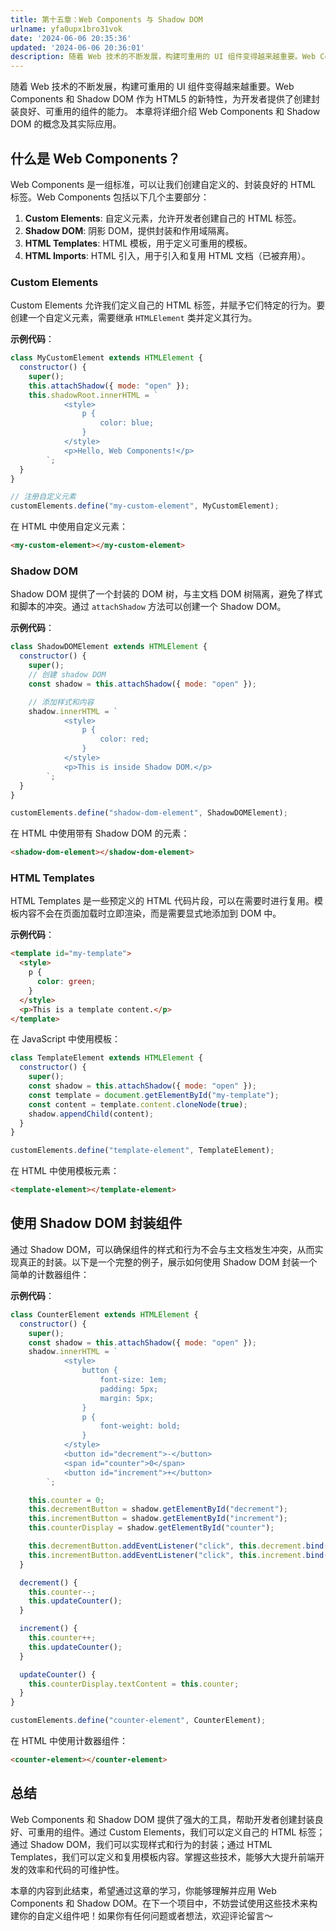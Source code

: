 ```yaml
---
title: 第十五章：Web Components 与 Shadow DOM
urlname: yfa0upx1bro31vok
date: '2024-06-06 20:35:36'
updated: '2024-06-06 20:36:01'
description: 随着 Web 技术的不断发展，构建可重用的 UI 组件变得越来越重要。Web Components 和 Shadow DOM 作为 HTML5 的新特性，为开发者提供了创建封装良好、可重用的组件的能力。 本章将详细介绍 Web Components 和 Shadow DOM 的概念及其实际应用...
---
```

随着 Web 技术的不断发展，构建可重用的 UI 组件变得越来越重要。Web Components 和 Shadow DOM 作为 HTML5 的新特性，为开发者提供了创建封装良好、可重用的组件的能力。 本章将详细介绍 Web Components 和 Shadow DOM 的概念及其实际应用。

## 什么是 Web Components？

Web Components 是一组标准，可以让我们创建自定义的、封装良好的 HTML 标签。Web Components 包括以下几个主要部分：

1. **Custom Elements**: 自定义元素，允许开发者创建自己的 HTML 标签。
2. **Shadow DOM**: 阴影 DOM，提供封装和作用域隔离。
3. **HTML Templates**: HTML 模板，用于定义可重用的模板。
4. **HTML Imports**: HTML 引入，用于引入和复用 HTML 文档（已被弃用）。

### Custom Elements

Custom Elements 允许我们定义自己的 HTML 标签，并赋予它们特定的行为。要创建一个自定义元素，需要继承 `HTMLElement` 类并定义其行为。

**示例代码**：

```javascript
class MyCustomElement extends HTMLElement {
  constructor() {
    super();
    this.attachShadow({ mode: "open" });
    this.shadowRoot.innerHTML = `
            <style>
                p {
                    color: blue;
                }
            </style>
            <p>Hello, Web Components!</p>
        `;
  }
}

// 注册自定义元素
customElements.define("my-custom-element", MyCustomElement);
```

在 HTML 中使用自定义元素：

```html
<my-custom-element></my-custom-element>
```

### Shadow DOM

Shadow DOM 提供了一个封装的 DOM 树，与主文档 DOM 树隔离，避免了样式和脚本的冲突。通过 `attachShadow` 方法可以创建一个 Shadow DOM。

**示例代码**：

```javascript
class ShadowDOMElement extends HTMLElement {
  constructor() {
    super();
    // 创建 shadow DOM
    const shadow = this.attachShadow({ mode: "open" });

    // 添加样式和内容
    shadow.innerHTML = `
            <style>
                p {
                    color: red;
                }
            </style>
            <p>This is inside Shadow DOM.</p>
        `;
  }
}

customElements.define("shadow-dom-element", ShadowDOMElement);
```

在 HTML 中使用带有 Shadow DOM 的元素：

```html
<shadow-dom-element></shadow-dom-element>
```

### HTML Templates

HTML Templates 是一些预定义的 HTML 代码片段，可以在需要时进行复用。模板内容不会在页面加载时立即渲染，而是需要显式地添加到 DOM 中。

**示例代码**：

```html
<template id="my-template">
  <style>
    p {
      color: green;
    }
  </style>
  <p>This is a template content.</p>
</template>
```

在 JavaScript 中使用模板：

```javascript
class TemplateElement extends HTMLElement {
  constructor() {
    super();
    const shadow = this.attachShadow({ mode: "open" });
    const template = document.getElementById("my-template");
    const content = template.content.cloneNode(true);
    shadow.appendChild(content);
  }
}

customElements.define("template-element", TemplateElement);
```

在 HTML 中使用模板元素：

```html
<template-element></template-element>
```

## 使用 Shadow DOM 封装组件

通过 Shadow DOM，可以确保组件的样式和行为不会与主文档发生冲突，从而实现真正的封装。以下是一个完整的例子，展示如何使用 Shadow DOM 封装一个简单的计数器组件：

**示例代码**：

```javascript
class CounterElement extends HTMLElement {
  constructor() {
    super();
    const shadow = this.attachShadow({ mode: "open" });
    shadow.innerHTML = `
            <style>
                button {
                    font-size: 1em;
                    padding: 5px;
                    margin: 5px;
                }
                p {
                    font-weight: bold;
                }
            </style>
            <button id="decrement">-</button>
            <span id="counter">0</span>
            <button id="increment">+</button>
        `;

    this.counter = 0;
    this.decrementButton = shadow.getElementById("decrement");
    this.incrementButton = shadow.getElementById("increment");
    this.counterDisplay = shadow.getElementById("counter");

    this.decrementButton.addEventListener("click", this.decrement.bind(this));
    this.incrementButton.addEventListener("click", this.increment.bind(this));
  }

  decrement() {
    this.counter--;
    this.updateCounter();
  }

  increment() {
    this.counter++;
    this.updateCounter();
  }

  updateCounter() {
    this.counterDisplay.textContent = this.counter;
  }
}

customElements.define("counter-element", CounterElement);
```

在 HTML 中使用计数器组件：

```html
<counter-element></counter-element>
```

## 总结

Web Components 和 Shadow DOM 提供了强大的工具，帮助开发者创建封装良好、可重用的组件。通过 Custom Elements，我们可以定义自己的 HTML 标签；通过 Shadow DOM，我们可以实现样式和行为的封装；通过 HTML Templates，我们可以定义和复用模板内容。掌握这些技术，能够大大提升前端开发的效率和代码的可维护性。

本章的内容到此结束，希望通过这章的学习，你能够理解并应用 Web Components 和 Shadow DOM。在下一个项目中，不妨尝试使用这些技术来构建你的自定义组件吧！如果你有任何问题或者想法，欢迎评论留言～

